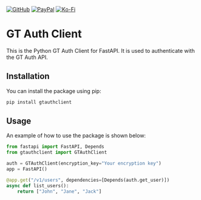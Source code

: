 [![GitHub](https://img.shields.io/badge/GitHub-Sponsor%20Josh%20XT-blue?logo=github&style=plastic)](https://github.com/sponsors/Josh-XT) [![PayPal](https://img.shields.io/badge/PayPal-Sponsor%20Josh%20XT-blue.svg?logo=paypal&style=plastic)](https://paypal.me/joshxt) [![Ko-Fi](https://img.shields.io/badge/Kofi-Sponsor%20Josh%20XT-blue.svg?logo=kofi&style=plastic)](https://ko-fi.com/joshxt)
# GT Auth Client

This is the Python GT Auth Client for FastAPI. It is used to authenticate with the GT Auth API.
## Installation

You can install the package using pip:

```bash
pip install gtauthclient
```

## Usage

An example of how to use the package is shown below:

```python
from fastapi import FastAPI, Depends
from gtauthclient import GTAuthClient

auth = GTAuthClient(encryption_key="Your encryption key")
app = FastAPI()

@app.get("/v1/users", dependencies=[Depends(auth.get_user)])
async def list_users():
    return ["John", "Jane", "Jack"]
```